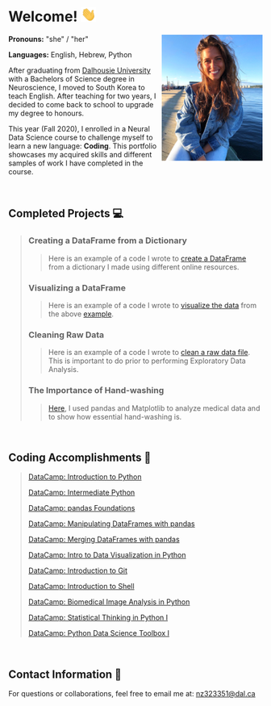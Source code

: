 <h1>Welcome! <img src="https://raw.githubusercontent.com/ABSphreak/ABSphreak/master/gifs/Hi.gif" width="30px"></h1>
                                                                               
<img align="right" src="dock.jpeg" width="200"/>

**Pronouns:** "she" / "her"

**Languages:** English, Hebrew, Python
  
After graduating from <a href="https://www.dal.ca">Dalhousie University</a> with a Bachelors of Science degree in Neuroscience, I moved to South Korea to teach English. After teaching for two years, I decided to come back to school to upgrade my degree to honours.

This year (Fall 2020), I enrolled in a Neural Data Science course to challenge myself to learn a new language: **Coding**. This portfolio showcases my acquired skills and different samples of work I have completed in the course. 

<p>&nbsp;</p>

## Completed Projects 💻
>
> ### Creating a DataFrame from a Dictionary
>> Here is an example of a code I wrote to [create a DataFrame](Provinces1.md) from a dictionary I made using different online resources.
>
> ### Visualizing a DataFrame
>> Here is an example of a code I wrote to [visualize the data](covidinprov1.md) from the above [example](Provinces1.md).
>
> ### Cleaning Raw Data
>> Here is an example of a code I wrote to [clean a raw data file](cleaningdata.md). This is important to do prior to performing Exploratory Data Analysis. 
>
> ### The Importance of Hand-washing 
>> [Here](handwashing.html), I used pandas and Matplotlib to analyze medical data and to show how essential hand-washing is.

<p>&nbsp;</p>

## Coding Accomplishments 🌟
>
> [DataCamp: Introduction to Python](intro.pdf)
>
> [DataCamp: Intermediate Python](inter.pdf)
> 
> [DataCamp: pandas Foundations](pandas.pdf)
>
> [DataCamp: Manipulating DataFrames with pandas](manipulating.pdf)
>
> [DataCamp: Merging DataFrames with pandas](merging.pdf)
>
> [DataCamp: Intro to Data Visualization in Python](visualization.pdf)
>
> [DataCamp: Introduction to Git](intogit.pdf)
> 
> [DataCamp: Introduction to Shell](introshell.pdf)
>
> [DataCamp: Biomedical Image Analysis in Python](bia.pdf)
>
> [DataCamp: Statistical Thinking in Python I](stat.pdf)
>
> [DataCamp: Python Data Science Toolbox I](sciencetoolbox.pdf)

<p>&nbsp;</p>

## Contact Information 📧
For questions or collaborations, feel free to email me at:
[nz323351@dal.ca](mailto:nz323351@dal.ca)

